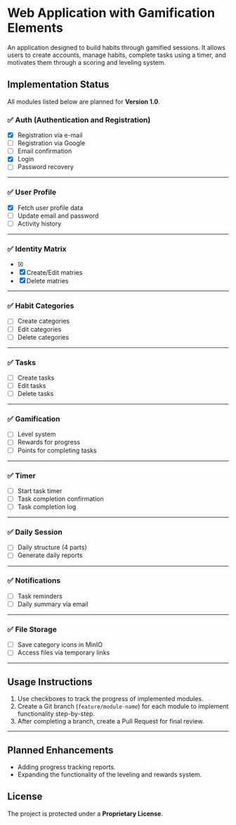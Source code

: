 # Web Application with Gamification Elements  

An application designed to build habits through gamified sessions. It allows users to create accounts, manage habits, complete tasks using a timer, and motivates them through a scoring and leveling system.  

## Implementation Status  

All modules listed below are planned for **Version 1.0**.  

### ✅ Auth (Authentication and Registration)  
- [X] Registration via e-mail  
- [ ] Registration via Google  
- [ ] Email confirmation  
- [X] Login  
- [ ] Password recovery  

---

### ✅ User Profile  
- [X] Fetch user profile data  
- [ ] Update email and password  
- [ ] Activity history  

---

### ✅ Identity Matrix
- [X] 
- [X] Create/Edit matries  
- [X] Delete matries  

---

### ✅ Habit Categories  
- [ ] Create categories  
- [ ] Edit categories  
- [ ] Delete categories  

---

### ✅ Tasks  
- [ ] Create tasks  
- [ ] Edit tasks  
- [ ] Delete tasks  

---

### ✅ Gamification  
- [ ] Level system  
- [ ] Rewards for progress  
- [ ] Points for completing tasks  

---

### ✅ Timer  
- [ ] Start task timer  
- [ ] Task completion confirmation  
- [ ] Task completion log  

---

### ✅ Daily Session  
- [ ] Daily structure (4 parts)  
- [ ] Generate daily reports  

---

### ✅ Notifications  
- [ ] Task reminders  
- [ ] Daily summary via email  

---

### ✅ File Storage  
- [ ] Save category icons in MinIO  
- [ ] Access files via temporary links  

---

## Usage Instructions  
1. Use checkboxes to track the progress of implemented modules.  
2. Create a Git branch (`feature/module-name`) for each module to implement functionality step-by-step.  
3. After completing a branch, create a Pull Request for final review.  

---

## Planned Enhancements  
- Adding progress tracking reports.  
- Expanding the functionality of the leveling and rewards system.  

## License  
The project is protected under a **Proprietary License**.  
